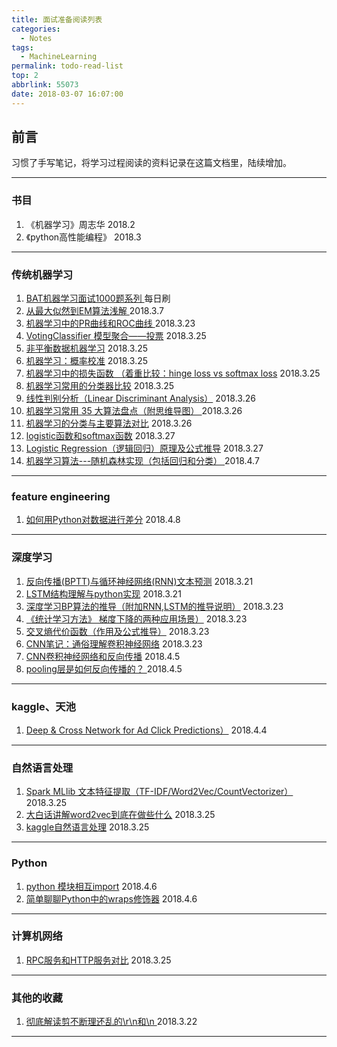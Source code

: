```yaml
---
title: 面试准备阅读列表
categories:
  - Notes
tags:
  - MachineLearning
permalink: todo-read-list
top: 2
abbrlink: 55073
date: 2018-03-07 16:07:00
---
```

<h2 id="intro">前言</h2>习惯了手写笔记，将学习过程阅读的资料记录在这篇文档里，陆续增加。


<!-- more -->


-----

### 书目

1. 《机器学习》周志华 2018.2
1. 《python高性能编程》 2018.3

---------------

### 传统机器学习


1. [BAT机器学习面试1000题系列 ](https://blog.csdn.net/v_JULY_v/article/details/78121924) 每日刷
1. [从最大似然到EM算法浅解 ](http://blog.csdn.net/zouxy09/article/details/8537620/) 2018.3.7
1. [机器学习中的PR曲线和ROC曲线  ](https://blog.csdn.net/mingtian715/article/details/53488094) 2018.3.23
1. [VotingClassifier 模型聚合——投票](https://blog.csdn.net/yanyanyufei96/article/details/71195063) 2018.3.25
1. [非平衡数据机器学习](https://www.cnblogs.com/waring/p/5890214.html) 2018.3.25
1. [机器学习：概率校准](http://www.bubuko.com/infodetail-2133893.html) 2018.3.25
1. [机器学习中的损失函数 （着重比较：hinge loss vs softmax loss](https://blog.csdn.net/u010976453/article/details/78488279) 2018.3.25
1. [机器学习常用的分类器比较](https://blog.csdn.net/july_sun/article/details/53088673) 2018.3.25
1. [线性判别分析（Linear Discriminant Analysis）](https://blog.csdn.net/daunxx/article/details/51881956) 2018.3.26
1. [机器学习常用 35 大算法盘点（附思维导图） ](https://blog.csdn.net/u011001084/article/details/52523897) 2018.3.26
1. [机器学习的分类与主要算法对比](https://blog.csdn.net/sinat_27554409/article/details/72823984) 2018.3.26
1. [logistic函数和softmax函数](https://www.cnblogs.com/maybe2030/p/5678387.html) 2018.3.27
1. [Logistic Regression（逻辑回归）原理及公式推导](https://blog.csdn.net/programmer_wei/article/details/52072939) 2018.3.27
1. [机器学习算法---随机森林实现（包括回归和分类） ](https://blog.csdn.net/jiede1/article/details/78245597) 2018.4.7


---

### feature engineering

1. [如何用Python对数据进行差分](http://www.360doc.com/content/17/0605/12/42308479_660150397.shtml) 2018.4.8

---

### 深度学习

1. [反向传播(BPTT)与循环神经网络(RNN)文本预测](http://blog.csdn.net/flyinglittlepig/article/details/71598144) 2018.3.21
1. [LSTM结构理解与python实现](http://blog.csdn.net/flyinglittlepig/article/details/72229041) 2018.3.21
1. [深度学习BP算法的推导（附加RNN,LSTM的推导说明）](https://blog.csdn.net/hongmaodaxia/article/details/41809341) 2018.3.23
1. [《统计学习方法》 梯度下降的两种应用场景）](http://www.cnblogs.com/iamccme/archive/2013/05/14/3078418.html) 2018.3.23
1. [交叉熵代价函数（作用及公式推导）](https://blog.csdn.net/u014313009/article/details/51043064) 2018.3.23
1. [CNN笔记：通俗理解卷积神经网络](https://blog.csdn.net/v_july_v/article/details/51812459) 2018.3.23
1. [CNN卷积神经网络和反向传播](https://blog.csdn.net/login_sonata/article/details/77488383) 2018.4.5
1. [pooling层是如何反向传播的？ ](https://blog.csdn.net/dongfang1984/article/details/76974087) 2018.4.5

---

### kaggle、天池

1. [Deep & Cross Network for Ad Click Predictions）](https://arxiv.org/pdf/1708.05123.pdf) 2018.4.4

---

### 自然语言处理

1. [Spark MLlib 文本特征提取（TF-IDF/Word2Vec/CountVectorizer）](https://zhuanlan.zhihu.com/p/24037830) 2018.3.25
1. [大白话讲解word2vec到底在做些什么](https://blog.csdn.net/mylove0414/article/details/61616617) 2018.3.25
1. [kaggle自然语言处理](https://www.kaggle.com/marcospinaci/talking-plots-2-adding-grammar) 2018.3.25

---

### Python

1. [python 模块相互import](https://blog.csdn.net/sinat_16790541/article/details/43376741) 2018.4.6
1. [简单聊聊Python中的wraps修饰器](https://segmentfault.com/a/1190000009398663) 2018.4.6


---


### 计算机网络

1. [RPC服务和HTTP服务对比](https://blog.csdn.net/wangyunpeng0319/article/details/78651998) 2018.3.25

---
### 其他的收藏

1. [ 彻底解读剪不断理还乱的\r\n和\n ](http://blog.csdn.net/stpeace/article/details/45767245) 2018.3.22

---